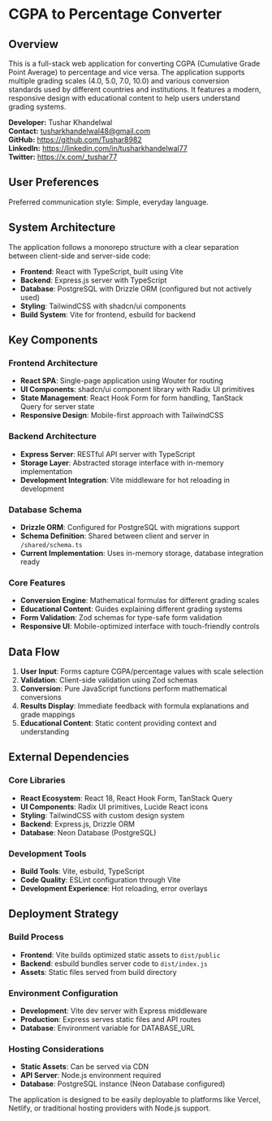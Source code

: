 # CGPA to Percentage Converter

## Overview

This is a full-stack web application for converting CGPA (Cumulative Grade Point Average) to percentage and vice versa. The application supports multiple grading scales (4.0, 5.0, 7.0, 10.0) and various conversion standards used by different countries and institutions. It features a modern, responsive design with educational content to help users understand grading systems.

**Developer:** Tushar Khandelwal  
**Contact:** tusharkhandelwal48@gmail.com  
**GitHub:** https://github.com/Tushar8982  
**LinkedIn:** https://linkedin.com/in/tusharkhandelwal77  
**Twitter:** https://x.com/_tushar77  

## User Preferences

Preferred communication style: Simple, everyday language.

## System Architecture

The application follows a monorepo structure with a clear separation between client-side and server-side code:

- **Frontend**: React with TypeScript, built using Vite
- **Backend**: Express.js server with TypeScript
- **Database**: PostgreSQL with Drizzle ORM (configured but not actively used)
- **Styling**: TailwindCSS with shadcn/ui components
- **Build System**: Vite for frontend, esbuild for backend

## Key Components

### Frontend Architecture
- **React SPA**: Single-page application using Wouter for routing
- **UI Components**: shadcn/ui component library with Radix UI primitives
- **State Management**: React Hook Form for form handling, TanStack Query for server state
- **Responsive Design**: Mobile-first approach with TailwindCSS

### Backend Architecture
- **Express Server**: RESTful API server with TypeScript
- **Storage Layer**: Abstracted storage interface with in-memory implementation
- **Development Integration**: Vite middleware for hot reloading in development

### Database Schema
- **Drizzle ORM**: Configured for PostgreSQL with migrations support
- **Schema Definition**: Shared between client and server in `/shared/schema.ts`
- **Current Implementation**: Uses in-memory storage, database integration ready

### Core Features
- **Conversion Engine**: Mathematical formulas for different grading scales
- **Educational Content**: Guides explaining different grading systems
- **Form Validation**: Zod schemas for type-safe form validation
- **Responsive UI**: Mobile-optimized interface with touch-friendly controls

## Data Flow

1. **User Input**: Forms capture CGPA/percentage values with scale selection
2. **Validation**: Client-side validation using Zod schemas
3. **Conversion**: Pure JavaScript functions perform mathematical conversions
4. **Results Display**: Immediate feedback with formula explanations and grade mappings
5. **Educational Content**: Static content providing context and understanding

## External Dependencies

### Core Libraries
- **React Ecosystem**: React 18, React Hook Form, TanStack Query
- **UI Components**: Radix UI primitives, Lucide React icons
- **Styling**: TailwindCSS with custom design system
- **Backend**: Express.js, Drizzle ORM
- **Database**: Neon Database (PostgreSQL)

### Development Tools
- **Build Tools**: Vite, esbuild, TypeScript
- **Code Quality**: ESLint configuration through Vite
- **Development Experience**: Hot reloading, error overlays

## Deployment Strategy

### Build Process
- **Frontend**: Vite builds optimized static assets to `dist/public`
- **Backend**: esbuild bundles server code to `dist/index.js`
- **Assets**: Static files served from build directory

### Environment Configuration
- **Development**: Vite dev server with Express middleware
- **Production**: Express serves static files and API routes
- **Database**: Environment variable for DATABASE_URL

### Hosting Considerations
- **Static Assets**: Can be served via CDN
- **API Server**: Node.js environment required
- **Database**: PostgreSQL instance (Neon Database configured)

The application is designed to be easily deployable to platforms like Vercel, Netlify, or traditional hosting providers with Node.js support.
